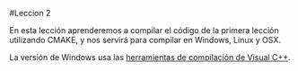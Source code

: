 #Leccion 2

En esta lección aprenderemos a compilar el código de la primera lección utilizando CMAKE, y nos servirá para compilar en Windows, Linux y OSX.

La versión de Windows usa las [herramientas de compilación de Visual C++](http://landinghub.visualstudio.com/visual-cpp-build-tools).